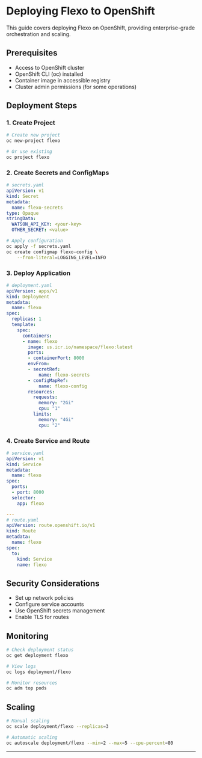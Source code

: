 # Deploying Flexo to OpenShift

This guide covers deploying Flexo on OpenShift, providing enterprise-grade orchestration and scaling.

## Prerequisites
- Access to OpenShift cluster
- OpenShift CLI (oc) installed
- Container image in accessible registry
- Cluster admin permissions (for some operations)

## Deployment Steps

### 1. Create Project
```bash
# Create new project
oc new-project flexo

# Or use existing
oc project flexo
```

### 2. Create Secrets and ConfigMaps
```yaml
# secrets.yaml
apiVersion: v1
kind: Secret
metadata:
  name: flexo-secrets
type: Opaque
stringData:
  WATSON_API_KEY: <your-key>
  OTHER_SECRET: <value>
```

```bash
# Apply configuration
oc apply -f secrets.yaml
oc create configmap flexo-config \
    --from-literal=LOGGING_LEVEL=INFO
```

### 3. Deploy Application
```yaml
# deployment.yaml
apiVersion: apps/v1
kind: Deployment
metadata:
  name: flexo
spec:
  replicas: 1
  template:
    spec:
      containers:
      - name: flexo
        image: us.icr.io/namespace/flexo:latest
        ports:
        - containerPort: 8000
        envFrom:
        - secretRef:
            name: flexo-secrets
        - configMapRef:
            name: flexo-config
        resources:
          requests:
            memory: "2Gi"
            cpu: "1"
          limits:
            memory: "4Gi"
            cpu: "2"
```

### 4. Create Service and Route
```yaml
# service.yaml
apiVersion: v1
kind: Service
metadata:
  name: flexo
spec:
  ports:
  - port: 8000
  selector:
    app: flexo

---
# route.yaml
apiVersion: route.openshift.io/v1
kind: Route
metadata:
  name: flexo
spec:
  to:
    kind: Service
    name: flexo
```

## Security Considerations
- Set up network policies
- Configure service accounts
- Use OpenShift secrets management
- Enable TLS for routes

## Monitoring
```bash
# Check deployment status
oc get deployment flexo

# View logs
oc logs deployment/flexo

# Monitor resources
oc adm top pods
```

## Scaling
```bash
# Manual scaling
oc scale deployment/flexo --replicas=3

# Automatic scaling
oc autoscale deployment/flexo --min=2 --max=5 --cpu-percent=80
```

----